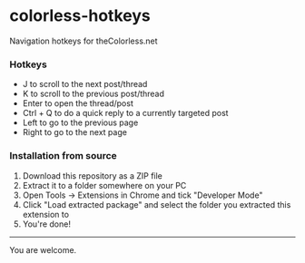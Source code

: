 colorless-hotkeys
=================

Navigation hotkeys for theColorless.net

### Hotkeys

* J to scroll to the next post/thread
* K to scroll to the previous post/thread
* Enter to open the thread/post
* Ctrl + Q to do a quick reply to a currently targeted post
* Left to go to the previous page
* Right to go to the next page

### Installation from source

1. Download this repository as a ZIP file
2. Extract it to a folder somewhere on your PC
3. Open Tools -> Extensions in Chrome and tick "Developer Mode"
4. Click "Load extracted package" and select the folder you extracted this extension to
5. You're done!

___

You are welcome.